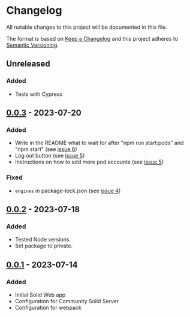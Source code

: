# Changelog

All notable changes to this project will be documented in this file.

The format is based on [Keep a Changelog](http://keepachangelog.com/en/1.0.0/)
and this project adheres to [Semantic Versioning](http://semver.org/spec/v2.0.0.html).

## Unreleased

### Added
- Tests with Cypress

## [0.0.3] - 2023-07-20

### Added
- Write in the README what to wait for after "npm run start:pods" and "npm start" 
  (see [issue 6](https://github.com/SolidLabResearch/solid-web-app-template/issues/6))
- Log out button (see [issue 5](https://github.com/SolidLabResearch/solid-web-app-template/issues/5))
- Instructions on how to add more pod accounts (see [issue 5](https://github.com/SolidLabResearch/solid-web-app-template/issues/5))

### Fixed
- `engines` in package-lock.json (see [issue 4](https://github.com/SolidLabResearch/solid-web-app-template/issues/4))

## [0.0.2] - 2023-07-18

### Added
- Tested Node versions.
- Set package to private.

## [0.0.1] - 2023-07-14

### Added
- Initial Solid Web app
- Configuration for Community Solid Server
- Configuration for webpack

[0.0.3]: https://github.com/SolidLabResearch/solid-web-app-template/compare/v0.0.2...v0.0.3
[0.0.2]: https://github.com/SolidLabResearch/solid-web-app-template/compare/v0.0.1...v0.0.2
[0.0.1]: https://github.com/SolidLabResearch/solid-web-app-template/releases/tag/v0.0.1

